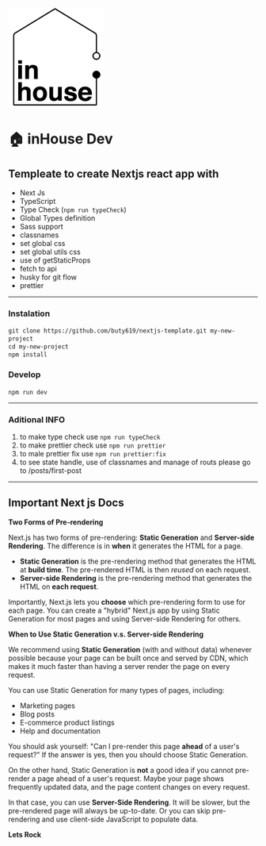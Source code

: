 ![inhouse_logo](/public/images/inHouse.png)

# 🏠 inHouse Dev

## Templeate to create Nextjs react app with

- Next Js
- TypeScript
- Type Check (`npm run typeCheck`)
- Global Types definition
- Sass support
- classnames
- set global css
- set global utils css
- use of getStaticProps
- fetch to api
- husky for git flow
- prettier

---

### Instalation

```
git clone https://github.com/buty619/nextjs-template.git my-new-project
cd my-new-project
npm install
```

### Develop

```
npm run dev
```

---

### Aditional INFO

1. to make type check use `npm run typeCheck`
2. to make prettier check use `npm run prettier`
3. to male prettier fix use `npm run prettier:fix`
4. to see state handle, use of classnames and manage of routs please go to /posts/first-post

---

## Important Next js Docs

**Two Forms of Pre-rendering**

Next.js has two forms of pre-rendering: **Static Generation** and **Server-side Rendering**. The difference is in **when** it generates the HTML for a page.

- **Static Generation** is the pre-rendering method that generates the HTML at **build time**. The pre-rendered HTML is then _reused_ on each request.
- **Server-side Rendering** is the pre-rendering method that generates the HTML on **each request**.

Importantly, Next.js lets you **choose** which pre-rendering form to use for each page. You can create a "hybrid" Next.js app by using Static Generation for most pages and using Server-side Rendering for others.

**When to Use Static Generation v.s. Server-side Rendering**

We recommend using **Static Generation** (with and without data) whenever possible because your page can be built once and served by CDN, which makes it much faster than having a server render the page on every request.

You can use Static Generation for many types of pages, including:

- Marketing pages
- Blog posts
- E-commerce product listings
- Help and documentation

You should ask yourself: "Can I pre-render this page **ahead** of a user's request?" If the answer is yes, then you should choose Static Generation.

On the other hand, Static Generation is **not** a good idea if you cannot pre-render a page ahead of a user's request. Maybe your page shows frequently updated data, and the page content changes on every request.

In that case, you can use **Server-Side Rendering**. It will be slower, but the pre-rendered page will always be up-to-date. Or you can skip pre-rendering and use client-side JavaScript to populate data.

**Lets Rock**
